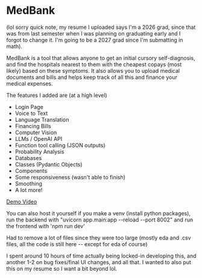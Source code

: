 # MedBank

(lol sorry quick note, my resume I uploaded says I'm a 2026 grad, since that was from last semester when I was planning on graduating early and I forgot to change it. I'm going to be a 2027 grad since I'm submatting in math). 

MedBank is a tool that allows anyone to get an initial cursory self-diagnosis, and find the hospitals nearest
to them with the cheapest copays (most likely) based on these symptoms. It also allows you to
upload medical documents and bills and helps keep track of all this and finance your medical expenses.

The features I added are (at a high level)
- Login Page
- Voice to Text
- Language Translation
- Financing Bills
- Computer Vision
- LLMs / OpenAI API
- Function tool calling (JSON outputs)
- Probability Analysis
- Databases
- Classes (Pydantic Objects)
- Components
- Some responsiveness (wasn't able to finish)
- Smoothing
- A lot more!

[Demo Video](https://drive.google.com/drive/folders/1cUDj_AxYzAXVg9ZRWnMWxfuGQ_fsusUg?usp=sharing)

You can also host it yourself if you make a venv (install python packages),
run the backend with "uvicorn app.main:app --reload --port 8002" and run the 
frontend with 'npm run dev'

Had to remove a lot of files since they were too large (mostly eda and .csv files, all the code is still here -- except for eda of course)

I spent around 10 hours of time actually being locked-in developing this, and another 1-2 on bug fixes/final UI changes, and all that.
I wanted to also put this on my resume so I want a bit beyond lol.
